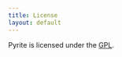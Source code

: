 ```yaml
---
title: License
layout: default
---
```

Pyrite is licensed under the [GPL](http://www.gnu.org/licenses/gpl.html).